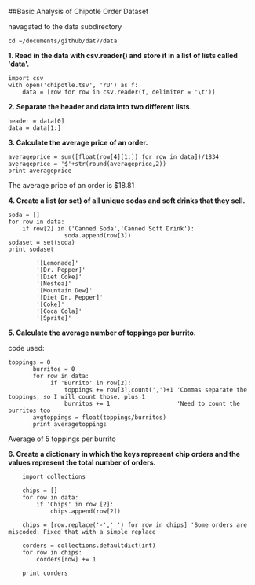 ##Basic Analysis of Chipotle Order Dataset

navagated to the data subdirectory

`cd ~/documents/github/dat7/data`
		

**1. Read in the data with csv.reader() and store it in a list of lists called 'data'.**
					
```
import csv
with open('chipotle.tsv', 'rU') as f:
    data = [row for row in csv.reader(f, delimiter = '\t')]
```

**2. Separate the header and data into two different lists.**
				
```
header = data[0]
data = data[1:]
```

**3. Calculate the average price of an order.**
	
```
averageprice = sum([float(row[4][1:]) for row in data])/1834
averageprice = '$'+str(round(averageprice,2))
print averageprice
```

The average price of an order is $18.81

**4. Create a list (or set) of all unique sodas and soft drinks that they sell.**
		
```
soda = []
for row in data:
	if row[2] in ('Canned Soda','Canned Soft Drink'):
                soda.append(row[3]) 
sodaset = set(soda)
print sodaset

```
```
        '[Lemonade]' 
        '[Dr. Pepper]' 
        '[Diet Coke]' 
        '[Nestea]' 
        '[Mountain Dew]' 
        '[Diet Dr. Pepper]'
        '[Coke]'
        '[Coca Cola]' 
        '[Sprite]'
```

**5. Calculate the average number of toppings per burrito.**

code used:

```
toppings = 0
       burritos = 0
       for row in data:
            if 'Burrito' in row[2]:
                toppings += row[3].count(',')+1 'Commas separate the toppings, so I will count those, plus 1
                burritos += 1                   'Need to count the burritos too   
       avgtoppings = float(toppings/burritos)
       print averagetoppings
```

Average of 5 toppings per burrito

**6. Create a dictionary in which the keys represent chip orders and the values represent the total number of orders.**
	

```
    import collections

    chips = []
    for row in data:
        if 'Chips' in row [2]:
            chips.append(row[2])
    
    chips = [row.replace('-',' ') for row in chips] 'Some orders are miscoded. Fixed that with a simple replace
    
    corders = collections.defaultdict(int)
    for row in chips:
        corders[row] += 1
        
    print corders     
```

		
